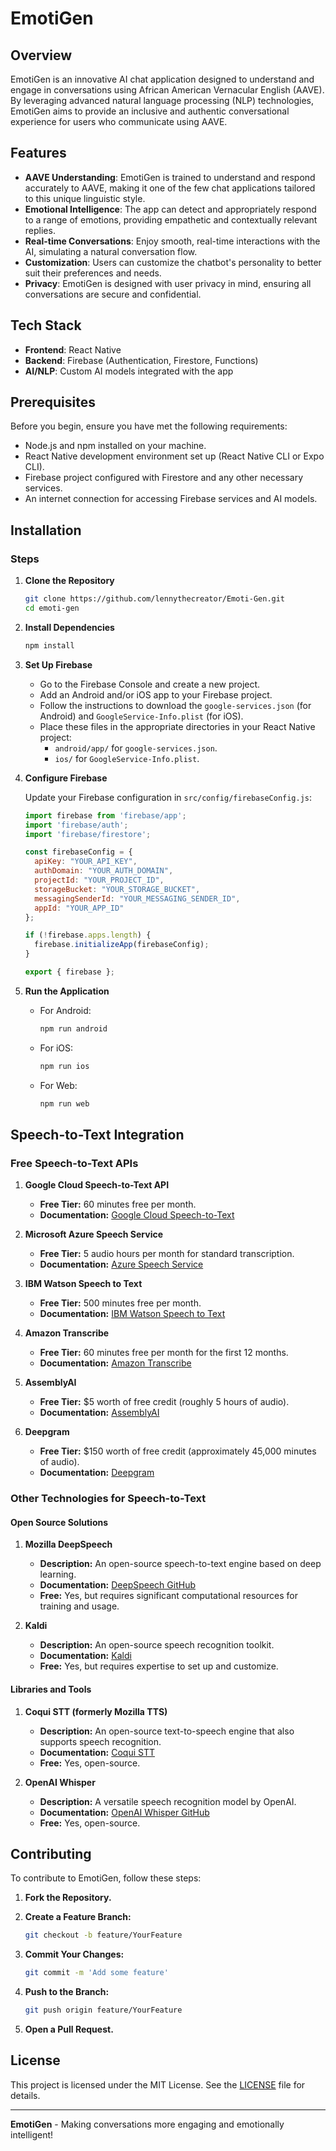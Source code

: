 # EmotiGen

## Overview
EmotiGen is an innovative AI chat application designed to understand and engage in conversations using African American Vernacular English (AAVE). By leveraging advanced natural language processing (NLP) technologies, EmotiGen aims to provide an inclusive and authentic conversational experience for users who communicate using AAVE.

## Features

- **AAVE Understanding**: EmotiGen is trained to understand and respond accurately to AAVE, making it one of the few chat applications tailored to this unique linguistic style.
- **Emotional Intelligence**: The app can detect and appropriately respond to a range of emotions, providing empathetic and contextually relevant replies.
- **Real-time Conversations**: Enjoy smooth, real-time interactions with the AI, simulating a natural conversation flow.
- **Customization**: Users can customize the chatbot's personality to better suit their preferences and needs.
- **Privacy**: EmotiGen is designed with user privacy in mind, ensuring all conversations are secure and confidential.

## Tech Stack

- **Frontend**: React Native
- **Backend**: Firebase (Authentication, Firestore, Functions)
- **AI/NLP**: Custom AI models integrated with the app

## Prerequisites

Before you begin, ensure you have met the following requirements:

- Node.js and npm installed on your machine.
- React Native development environment set up (React Native CLI or Expo CLI).
- Firebase project configured with Firestore and any other necessary services.
- An internet connection for accessing Firebase services and AI models.

## Installation

### Steps

1. **Clone the Repository**

    ```sh
    git clone https://github.com/lennythecreator/Emoti-Gen.git
    cd emoti-gen
    ```

2. **Install Dependencies**

    ```sh
    npm install
    ```

3. **Set Up Firebase**

    - Go to the Firebase Console and create a new project.
    - Add an Android and/or iOS app to your Firebase project.
    - Follow the instructions to download the `google-services.json` (for Android) and `GoogleService-Info.plist` (for iOS).
    - Place these files in the appropriate directories in your React Native project:
        - `android/app/` for `google-services.json`.
        - `ios/` for `GoogleService-Info.plist`.

4. **Configure Firebase**

    Update your Firebase configuration in `src/config/firebaseConfig.js`:

    ```javascript
    import firebase from 'firebase/app';
    import 'firebase/auth';
    import 'firebase/firestore';

    const firebaseConfig = {
      apiKey: "YOUR_API_KEY",
      authDomain: "YOUR_AUTH_DOMAIN",
      projectId: "YOUR_PROJECT_ID",
      storageBucket: "YOUR_STORAGE_BUCKET",
      messagingSenderId: "YOUR_MESSAGING_SENDER_ID",
      appId: "YOUR_APP_ID"
    };

    if (!firebase.apps.length) {
      firebase.initializeApp(firebaseConfig);
    }

    export { firebase };
    ```

5. **Run the Application**

    - For Android:

      ```sh
      npm run android
      ```

    - For iOS:

      ```sh
      npm run ios
      ```

    - For Web:

      ```sh
      npm run web
      ```

## Speech-to-Text Integration

### Free Speech-to-Text APIs

1. **Google Cloud Speech-to-Text API**
   - **Free Tier:** 60 minutes free per month.
   - **Documentation:** [Google Cloud Speech-to-Text](https://cloud.google.com/speech-to-text)

2. **Microsoft Azure Speech Service**
   - **Free Tier:** 5 audio hours per month for standard transcription.
   - **Documentation:** [Azure Speech Service](https://azure.microsoft.com/en-us/services/cognitive-services/speech-to-text/)

3. **IBM Watson Speech to Text**
   - **Free Tier:** 500 minutes free per month.
   - **Documentation:** [IBM Watson Speech to Text](https://www.ibm.com/cloud/watson-speech-to-text)

4. **Amazon Transcribe**
   - **Free Tier:** 60 minutes free per month for the first 12 months.
   - **Documentation:** [Amazon Transcribe](https://aws.amazon.com/transcribe/)

5. **AssemblyAI**
   - **Free Tier:** $5 worth of free credit (roughly 5 hours of audio).
   - **Documentation:** [AssemblyAI](https://www.assemblyai.com/)

6. **Deepgram**
   - **Free Tier:** $150 worth of free credit (approximately 45,000 minutes of audio).
   - **Documentation:** [Deepgram](https://deepgram.com/)

### Other Technologies for Speech-to-Text

#### Open Source Solutions

1. **Mozilla DeepSpeech**
   - **Description:** An open-source speech-to-text engine based on deep learning.
   - **Documentation:** [DeepSpeech GitHub](https://github.com/mozilla/DeepSpeech)
   - **Free:** Yes, but requires significant computational resources for training and usage.

2. **Kaldi**
   - **Description:** An open-source speech recognition toolkit.
   - **Documentation:** [Kaldi](http://kaldi-asr.org/)
   - **Free:** Yes, but requires expertise to set up and customize.

#### Libraries and Tools

1. **Coqui STT (formerly Mozilla TTS)**
   - **Description:** An open-source text-to-speech engine that also supports speech recognition.
   - **Documentation:** [Coqui STT](https://stt.readthedocs.io/en/latest/)
   - **Free:** Yes, open-source.

2. **OpenAI Whisper**
   - **Description:** A versatile speech recognition model by OpenAI.
   - **Documentation:** [OpenAI Whisper GitHub](https://github.com/openai/whisper)
   - **Free:** Yes, open-source.

## Contributing

To contribute to EmotiGen, follow these steps:

1. **Fork the Repository.**
2. **Create a Feature Branch:**

    ```sh
    git checkout -b feature/YourFeature
    ```

3. **Commit Your Changes:**

    ```sh
    git commit -m 'Add some feature'
    ```

4. **Push to the Branch:**

    ```sh
    git push origin feature/YourFeature
    ```

5. **Open a Pull Request.**

## License

This project is licensed under the MIT License. See the [LICENSE](LICENSE) file for details.

---

**EmotiGen** - Making conversations more engaging and emotionally intelligent!
